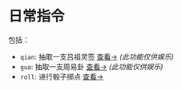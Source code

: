 # 日常指令

包括：
  - `qian`: 抽取一支吕祖灵签 [查看->](qian.md)  *(此功能仅供娱乐)*
  - `gua`: 抽取一支周易卦 [查看->](gua.md)  *(此功能仅供娱乐)*
  - `roll`: 进行骰子掷点 [查看->](roll.md)